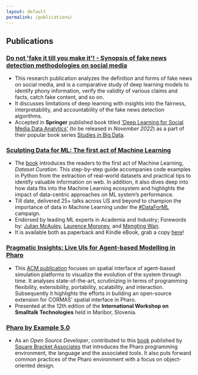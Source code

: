 ```yaml
---
layout: default
permalink: /publications/
---
```


## Publications

### [**Do not 'fake it till you make it'! - Synopsis of fake news detection methodologies on social media**](https://link.springer.com/book/9783031108716)
* This research publication analyzes the definition and forms of fake news on social media, and is a comparative study of deep learning models to identify phony information, verify the validity of various claims and facts, catch fake content, and so on.
* It discusses limitations of deep learning with insights into the fairness, interpretability, and accountability of the fake news detection algorithms.
* Accepted in **Springer** published book titled ['Deep Learning for Social Media Data Analytics'](https://link.springer.com/book/9783031108716) (to be released in _November 2022_) as a part of their popular book series [Studies in Big Data](https://www.springer.com/series/11970).


### [**Sculpting Data for ML: The first act of Machine Learning**](https://www.amazon.com/Sculpting-Data-ML-Machine-Learning-ebook/dp/B08RN47C5T/)
* The [book]((https://www.amazon.com/Sculpting-Data-ML-Machine-Learning-ebook/dp/B08RN47C5T/)) introduces the readers to the first act of Machine Learning, *Dataset Curation*. This step-by-step guide accompanies code examples in Python from the extraction of real-world datasets and practical tips to identify valuable information on web. In addition, it also dives deep into how data fits into the Machine Learning ecosystem and highlights the impact of data-centric approaches on ML system’s performance.
* Till date, delivered 25+ talks across US and beyond to champion the importance of data in Machine Learning under the [\#DataForML](https://twitter.com/DataForML/) campaign.
* Endorsed by leading ML experts in Academia and Industry; Forewords by: [Julian McAuley](https://cseweb.ucsd.edu/~jmcauley/), [Laurence Moroney](https://laurencemoroney.com/), and [Mengting Wan](https://mengtingwan.github.io/).
* It is available both as paperback and Kindle eBook, grab a copy [here](https://www.amazon.com/Sculpting-Data-ML-Machine-Learning-ebook/dp/B08RN47C5T/)!


### [**Pragmatic Insights: Live UIs for Agent-based Modelling in Pharo**](https://dl.acm.org/doi/10.1145/3139903.3139915)
* This [ACM publication](https://dl.acm.org/doi/10.1145/3139903.3139915) focuses on spatial interface of agent-based simulation platforms to visualize the evolution of the system through time. It analyses state-of-the-art, scrutinizing in terms of programming flexibility, extensibility, portability, scalability, and interaction. Subsequently it highlights the efforts in building an open-source extension for CORMAS' spatial interface in Pharo.
* Presented at the 12th edition of the **International Workshop on Smalltalk Technologies** held in Maribor, Slovenia.


### [**Pharo by Example 5.0**](https://books.pharo.org/updated-pharo-by-example/)
* As an _Open Source Developer_, contributed to this [book](https://books.pharo.org/updated-pharo-by-example/) published by [Square Bracket Associates](https://github.com/SquareBracketAssociates) that introduces the Pharo programming environment, the language and the associated tools. It also puts forward common practices of the Pharo environment with a focus on object-oriented design.
